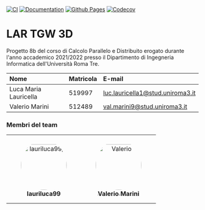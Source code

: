 [![CI](https://github.com/lauriluca99/TGW-3D.jl/actions/workflows/CI.yml/badge.svg)](https://github.com/lauriluca99/TGW-3D.jl/actions/workflows/CI.yml)
[![Documentation](https://github.com/lauriluca99/TGW-3D.jl/actions/workflows/Documentation.yml/badge.svg)](https://github.com/lauriluca99/TGW-3D.jl/actions/workflows/Documentation.yml)
[![Github Pages](https://github.com/lauriluca99/TGW-3D.jl/actions/workflows/pages/pages-build-deployment/badge.svg)](https://github.com/lauriluca99/TGW-3D.jl/actions/workflows/pages/pages-build-deployment)
[![Codecov](https://codecov.io/gh/lauriluca99/TGW-3D.jl/branch/master/graph/badge.svg)](https://codecov.io/gh/lauriluca99/TGW-3D.jl)

# LAR TGW 3D

Progetto 8b del corso di Calcolo Parallelo e Distribuito erogato durante l'anno accademico 2021/2022
presso il Dipartimento di Ingegneria Informatica dell'Università Roma Tre.

| Nome| Matricola | E-mail | 
|:---|:---|:---|
|Luca Maria Lauricella |519997|luc.lauricella1@stud.uniroma3.it|
|Valerio Marini |512489|val.marini9@stud.uniroma3.it|


### Membri del team

<table>
<tr>
    <td align="center" style="word-wrap: break-word; width: 180.0; height: 180.0">
        <a href=https://github.com/lauriluca99>
            <img src=https://avatars.githubusercontent.com/u/67115939?v=4 width="120;"  style="border-radius:50%;align-items:center;justify-content:center;overflow:hidden;padding-top:10px" alt=lauriluca99/>
            <br />
            <sub style="font-size:16px"><b>lauriluca99</b></sub>
        </a>
    </td>
    <td align="center" style="word-wrap: break-word; width: 180.0; height: 180.0">
        <a href=https://github.com/Marini97>
            <img src=https://avatars.githubusercontent.com/u/43860075?v=4 width="120;"  style="border-radius:50%;align-items:center;justify-content:center;overflow:hidden;padding-top:10px" alt=Valerio Marini/>
            <br />
            <sub style="font-size:16px"><b>Valerio Marini</b></sub>
        </a>
    </td>
</tr>
</table>


